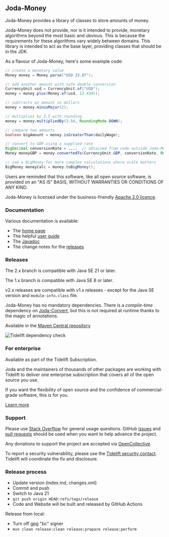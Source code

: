 Joda-Money
----------

Joda-Money provides a library of classes to store amounts of money.

Joda-Money does not provide, nor is it intended to provide, monetary algorithms beyond the most basic and obvious.
This is because the requirements for these algorithms vary widely between domains.
This library is intended to act as the base layer, providing classes that should be in the JDK.

As a flavour of Joda-Money, here's some example code:

```java
// create a monetary value
Money money = Money.parse("USD 23.87");

// add another amount with safe double conversion
CurrencyUnit usd = CurrencyUnit.of("USD");
money = money.plus(Money.of(usd, 12.43d));

// subtracts an amount in dollars
money = money.minusMajor(2);

// multiplies by 3.5 with rounding
money = money.multipliedBy(3.5d, RoundingMode.DOWN);

// compare two amounts
boolean bigAmount = money.isGreaterThan(dailyWage);

// convert to GBP using a supplied rate
BigDecimal conversionRate = ...;  // obtained from code outside Joda-Money
Money moneyGBP = money.convertedTo(CurrencyUnit.GBP, conversionRate, RoundingMode.HALF_EVEN);

// use a BigMoney for more complex calculations where scale matters
BigMoney moneyCalc = money.toBigMoney();
```

Users are reminded that this software, like all open source software, is provided
on an "AS IS" BASIS, WITHOUT WARRANTIES OR CONDITIONS OF ANY KIND.

Joda-Money is licensed under the business-friendly [Apache 2.0 licence](https://www.joda.org/joda-money/licenses.html).


### Documentation
Various documentation is available:

* The [home page](https://www.joda.org/joda-money/)
* The helpful [user guide](https://www.joda.org/joda-money/userguide.html)
* The [Javadoc](https://www.joda.org/joda-money/apidocs/index.html)
* The change notes for the [releases](https://www.joda.org/joda-money/changes-report.html)


### Releases
The 2.x branch is compatible with Java SE 21 or later.

The 1.x branch is compatible with Java SE 8 or later.

v2.x releases are compatible with v1.x releases - except for the Java SE version and `module-info.class` file.

Joda-Money has no mandatory dependencies.
There is a *compile-time* dependency on [Joda-Convert](https://www.joda.org/joda-convert/),
but this is not required at runtime thanks to the magic of annotations.

Available in the [Maven Central repository](https://search.maven.org/search?q=g:org.joda%20AND%20a:joda-money&core=gav)

![Tidelift dependency check](https://tidelift.com/badges/github/JodaOrg/joda-money)


### For enterprise
Available as part of the Tidelift Subscription.

Joda and the maintainers of thousands of other packages are working with Tidelift to deliver one enterprise subscription that covers all of the open source you use.

If you want the flexibility of open source and the confidence of commercial-grade software, this is for you.

[Learn more](https://tidelift.com/subscription/pkg/maven-org-joda-joda-money?utm_source=maven-org-joda-joda-money&utm_medium=github)


### Support
Please use [Stack Overflow](https://stackoverflow.com/questions/tagged/joda-money) for general usage questions.
GitHub [issues](https://github.com/JodaOrg/joda-money/issues) and [pull requests](https://github.com/JodaOrg/joda-money/pulls)
should be used when you want to help advance the project.

Any donations to support the project are accepted via [OpenCollective](https://opencollective.com/joda).

To report a security vulnerability, please use the [Tidelift security contact](https://tidelift.com/security).
Tidelift will coordinate the fix and disclosure.


### Release process

* Update version (index.md, changes.xml)
* Commit and push
* Switch to Java 21
* `git push origin HEAD:refs/tags/release`
* Code and Website will be built and released by GitHub Actions

Release from local:

* Turn off gpg "bc" signer
* `mvn clean release:clean release:prepare release:perform`
